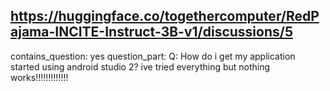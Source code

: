 ## https://huggingface.co/togethercomputer/RedPajama-INCITE-Instruct-3B-v1/discussions/5

contains_question: yes
question_part: Q: How do i get my application started using android studio 2? ive tried everything but nothing works!!!!!!!!!!!!!